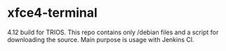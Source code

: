# xfce4-terminal
4.12 build for TRIOS.
This repo contains only /debian files and a script for downloading the source. Main purpose is usage with Jenkins CI.

